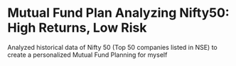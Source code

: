 # Mutual Fund Plan Analyzing Nifty50: High Returns, Low Risk
Analyzed historical data of Nifty 50 (Top 50 companies listed in NSE) to create a personalized Mutual Fund Planning for myself
